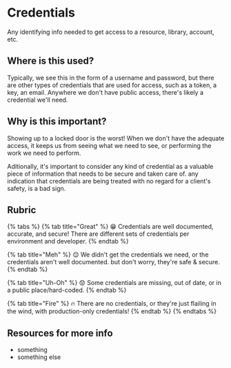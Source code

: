 # Credentials

Any identifying info needed to get access to a resource, library, account, etc.

## Where is this used?

Typically, we see this in the form of a username and password, but there are other types of credentials that are used for access, such as a token, a key, an email. Anywhere we don't have public access, there's likely a credential we'll need.

## Why is this important?

Showing up to a locked door is the worst! When we don't have the adequate access, it keeps us from seeing what we need to see, or performing the work we need to perform.

Aditionally, it's important to consider any kind of credential as a valuable piece of information that needs to be secure and taken care of. any indication that credentials are being treated with no regard for a client's safety, is a bad sign.

## Rubric

{% tabs %}
{% tab title="Great" %}
😁
Credentials are well documented, accurate, and secure! There are different sets of credentials per environment and developer.
{% endtab %}

{% tab title="Meh" %}
😌
We didn't get the credentials we need, or the credentials aren't well documented. but don't worry, they're safe & secure.
{% endtab %}

{% tab title="Uh-Oh" %}
😟
Some credentials are missing, out of date, or in a public place/hard-coded.
{% endtab %}

{% tab title="Fire" %}
🔥
There are no credentials, or they're just flailing in the wind, with production-only credentials!
{% endtab %}
{% endtabs %}

## Resources for more info

* something
* something else

